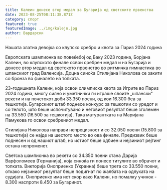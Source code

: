 ```yaml
---
title: Калеин донесе втор медал за Бугарија од светските првенства
date: 2023-08-25T08:11:38.871Z
category: спорт
featured: true
featuredImage: ../img/kalejn.jpg
author: Вардарски
---
```

Нашата златна девојка со клупско сребро и квота за Париз 2024 година

Европската шампионка во повеќебој од Баку 2023 година, Борјана Калеин, во клупското финале освои сребрен медал и на Бугарија и донесе втор медал од светското првенство во ритмичка гимнастика во шпанскиот град Валенсија. Доцна синоќа Стилијана Николова се закити со бронза во финалето на топката.

23-годишната Калеин, која освои олимписка квота за Игрите во Париз 2024 година, многу силно и уметнички ги играше своите „шпански“ рекети и на почетокот доби 33.350 поени, од кои 16.300 беа за тешкотија. Бугарскиот штаб поднесе конкурс за тешкотии со уредот и со телото, што беше испочитувано и неговиот резултат беше зголемен на 33.550 (16.500 за тешкотија). Така матурантката на Маријана Памукова го освои сребрениот медал.

Стилијана Николова направи непрецизност и со 32.050 поени (15.800 за тешкотија) се најде на шестото место во ова финале. Предизвик беше поднесен и од нашиот штаб, но истиот беше одбиен и нејзиниот рејтинг остана непроменет.

Светска шампионка во рекети со 34.350 поени стана Дарија Варфоломеев (Германија), која синоќа ги понесе титулите во обрачот и топката. Викторија Оноприенко (Украина) беше трета со 33.550 поени, откако нејзиниот резултат беше подигнат по жалбата на одлуката на судијата. Оноприенко има ист скор како Калеин, но помалку учинок - 8.300 наспроти 8.450 за Бугаринот.